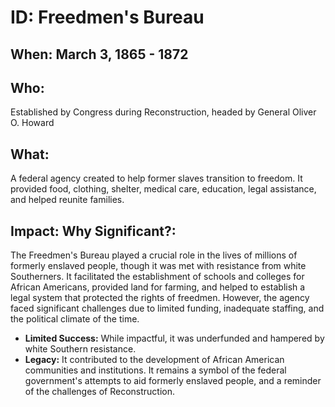 # ID: Freedmen's Bureau 
## When: March 3, 1865 - 1872
## Who: 
Established by Congress during Reconstruction, headed by General Oliver O. Howard
## What: 
A federal agency created to help former slaves transition to freedom. It provided food, clothing, shelter, medical care, education, legal assistance, and helped reunite families.  
## Impact: Why Significant?: 
The Freedmen's Bureau played a crucial role in the lives of millions of formerly enslaved people, though it was met with resistance from white Southerners. It facilitated the establishment of schools and colleges for African Americans, provided land for farming, and helped to establish a legal system that protected the rights of freedmen. However, the agency faced significant challenges due to limited funding, inadequate staffing, and the  political climate of the time. 

* **Limited Success:** While impactful, it was underfunded and hampered by white Southern resistance.
* **Legacy:**  It contributed to the development of African American communities and institutions.  It remains a symbol of the federal government's attempts to aid formerly enslaved people, and a reminder of the challenges of Reconstruction. 

